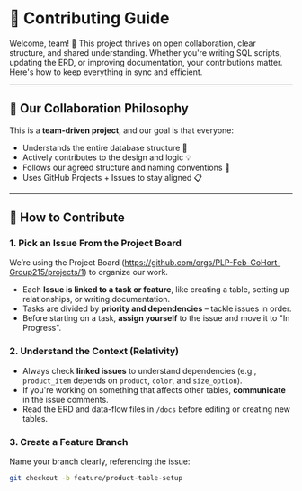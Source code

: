 # 🤝 Contributing Guide

Welcome, team! 🎉 This project thrives on open collaboration, clear structure, and shared understanding. Whether you're writing SQL scripts, updating the ERD, or improving documentation, your contributions matter. Here's how to keep everything in sync and efficient.

---

## 🧭 Our Collaboration Philosophy

This is a **team-driven project**, and our goal is that everyone:
- Understands the entire database structure 🧠
- Actively contributes to the design and logic 💡
- Follows our agreed structure and naming conventions 🧱
- Uses GitHub Projects + Issues to stay aligned 📋

---

## 📌 How to Contribute

### 1. Pick an Issue From the Project Board

We’re using the Project Board (https://github.com/orgs/PLP-Feb-CoHort-Group215/projects/1) to organize our work.

- Each **Issue is linked to a task or feature**, like creating a table, setting up relationships, or writing documentation.
- Tasks are divided by **priority and dependencies** – tackle issues in order.
- Before starting on a task, **assign yourself** to the issue and move it to "In Progress".

### 2. Understand the Context (Relativity)

- Always check **linked issues** to understand dependencies (e.g., `product_item` depends on `product`, `color`, and `size_option`).
- If you're working on something that affects other tables, **communicate** in the issue comments.
- Read the ERD and data-flow files in `/docs` before editing or creating new tables.

### 3. Create a Feature Branch

Name your branch clearly, referencing the issue:

```bash
git checkout -b feature/product-table-setup
